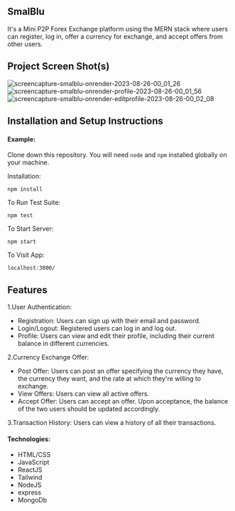 ## SmalBlu



It's a Mini P2P Forex Exchange platform using the MERN stack where users can register, log in, offer a currency for exchange, and accept offers from other users.



## Project Screen Shot(s)

![screencapture-smalblu-onrender-2023-08-26-00_01_26](https://github.com/TechnoZech/SmalBlue_Client/assets/49605916/401eb291-b8ee-4331-b504-4d3d1d55575f)
![screencapture-smalblu-onrender-profile-2023-08-26-00_01_56](https://github.com/TechnoZech/SmalBlue_Client/assets/49605916/cf3226e0-0d71-480a-a421-d5273c94aa11)
![screencapture-smalblu-onrender-editprofile-2023-08-26-00_02_08](https://github.com/TechnoZech/SmalBlue_Client/assets/49605916/f19a8afd-31a6-4f5b-ab65-44eff56e8e86)


## Installation and Setup Instructions

#### Example:  

Clone down this repository. You will need `node` and `npm` installed globally on your machine.  

Installation:

`npm install`  

To Run Test Suite:  

`npm test`  

To Start Server:

`npm start`  

To Visit App:

`localhost:3000/`  

## Features

  1.User Authentication:
  - Registration: Users can sign up with their email and password.
  - Login/Logout: Registered users can log in and log out.
  - Profile: Users can view and edit their profile, including their current balance in different currencies.
    
  2.Currency Exchange Offer:
  - Post Offer: Users can post an offer specifying the currency they have, the currency they want, and the rate at which they're willing to exchange.
  - View Offers: Users can view all active offers.
  - Accept Offer: Users can accept an offer. Upon acceptance, the balance of the two users should be updated accordingly.
    
  3.Transaction History: Users can view a history of all their transactions.

#### Technologies:  

- HTML/CSS
- JavaScript
- ReactJS
- Tailwind
- NodeJS
- express
- MongoDb
